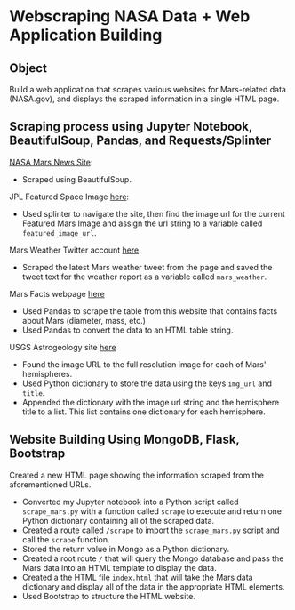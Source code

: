 # Webscraping NASA Data + Web Application Building

## Object

Build a web application that scrapes various websites for Mars-related data (NASA.gov), and displays the scraped information in a single HTML page. 

## Scraping process using Jupyter Notebook, BeautifulSoup, Pandas, and Requests/Splinter

[NASA Mars News Site](https://mars.nasa.gov/news/): 

* Scraped using BeautifulSoup. 

JPL Featured Space Image [here](https://www.jpl.nasa.gov/spaceimages/?search=&category=Mars):

* Used splinter to navigate the site, then find the image url for the current Featured Mars Image and assign the url string to a variable called `featured_image_url`.

Mars Weather Twitter account [here](https://twitter.com/marswxreport?lang=en)

* Scraped the latest Mars weather tweet from the page and saved the tweet text for the weather report as a variable called `mars_weather`.

Mars Facts webpage [here](https://space-facts.com/mars/)

* Used Pandas to scrape the table from this website that contains facts about Mars (diameter, mass, etc.)
* Used Pandas to convert the data to an HTML table string.

USGS Astrogeology site [here](https://astrogeology.usgs.gov/search/results?q=hemisphere+enhanced&k1=target&v1=Mars) 

* Found the image URL to the full resolution image for each of Mars' hemispheres.
* Used Python dictionary to store the data using the keys `img_url` and `title`.
* Appended the dictionary with the image url string and the hemisphere title to a list. This list contains one dictionary for each hemisphere.

## Website Building Using MongoDB, Flask, Bootstrap

Created a new HTML page showing the information scraped from the aforementioned URLs. 

* Converted my Jupyter notebook into a Python script called `scrape_mars.py` with a function called `scrape` to execute and return one Python dictionary containing all of the scraped data.
* Created a route called `/scrape` to import the `scrape_mars.py` script and call the `scrape` function.
* Stored the return value in Mongo as a Python dictionary.
* Created a root route `/` that will query the Mongo database and pass the Mars data into an HTML template to display the data.
* Created a the HTML file `index.html` that will take the Mars data dictionary and display all of the data in the appropriate HTML elements. 
* Used Bootstrap to structure the HTML website.
